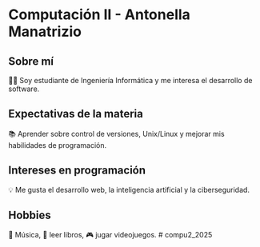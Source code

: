 # Computación II - Antonella Manatrizio

## Sobre mí  
👩‍💻 Soy estudiante de Ingeniería Informática y me interesa el desarrollo de software.  

## Expectativas de la materia  
📚 Aprender sobre control de versiones, Unix/Linux y mejorar mis habilidades de programación.  

## Intereses en programación  
💡 Me gusta el desarrollo web, la inteligencia artificial y la ciberseguridad.  

## Hobbies  
🎵 Música, 📖 leer libros, 🎮 jugar videojuegos.  # compu2_2025
